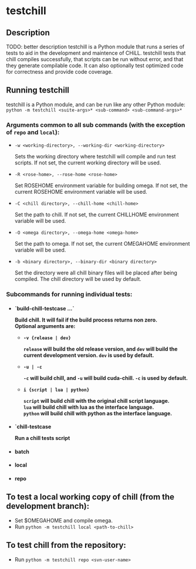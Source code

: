 # testchill  

## Description  
TODO: better description
testchill is a Python module that runs a series of tests to aid in the development and maintence of CHiLL.
testchill tests that chill compiles successfully, that scripts can be run without error, and that they generate compilable code.
It can also optionally test optimized code for correctness and provide code coverage.  


## Running testchill  

testchill is a Python module, and can be run like any other Python module:  
`python -m testchill <suite-args>* <sub-command> <sub-command-args>*`  

### Arguments common to all sub commands (with the exception of `repo` and `local`):  
- `-w <working-directory>, --working-dir <working-directory>`

   Sets the working directory where testchill will compile and run test scripts. If not set, the current working  directory will be used.

- `-R <rose-home>, --rose-home <rose-home>`

   Set ROSEHOME environment variable for building omega. If not set, the current ROSEHOME environment variable will be used.

- `-C <chill directory>, --chill-home <chill-home>`

   Set the path to chill. If not set, the current CHILLHOME environment variable will be used.

- `-O <omega directory>, --omega-home <omega-home>`

   Set the path to omega. If not set, the current OMEGAHOME environment variable will be used.

- `-b <binary directory>, --binary-dir <binary directory>`

   Set the directory were all chill binary files will be placed after being compiled. The chill directory will be used by default.

### Subcommands for running individual tests:  
- <h4> `build-chill-testcase ...`

   Build chill. It will fail if the build process returns non zero.  
   Optional arguments are:  
   - `-v {release | dev}`
   
     `release` will build the old release version, and `dev` will build the current development version.
     `dev` is used by default.
   
   - `-u | -c`
   
     `-c` will build chill, and `-u` will build cuda-chill.
     `-c` is used by default.
   
   - `i {script | lua | python}`
   
     `script` will build chill with the original chill script language.  
     `lua` will build chill with lua as the interface language.  
     `python` will build chill with python as the interface language.
   
- <h4> `chill-testcase

   Run a chill tests script

- <h4> batch
- <h4> local
- <h4> repo

To test a local working copy of chill (from the development branch):  
------------------------------------------------------------ 
- Set $OMEGAHOME and compile omega.  
- Run `python -m testchill local <path-to-chill>`  

To test chill from the repository:  
------------------------------
- Run `python -m testchill repo <svn-user-name>`  


